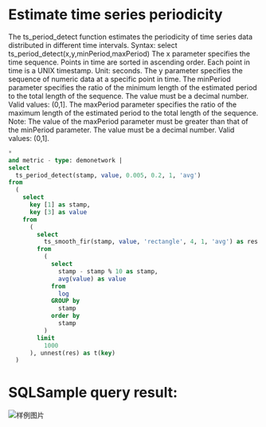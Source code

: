 # Estimate time series periodicity

The ts_period_detect function estimates the periodicity of time series data distributed in different time intervals. Syntax:
select ts_period_detect(x,y,minPeriod,maxPeriod)
The x parameter specifies the time sequence. Points in time are sorted in ascending order. Each point in time is a UNIX timestamp. Unit: seconds.
The y parameter specifies the sequence of numeric data at a specific point in time.
The minPeriod parameter specifies the ratio of the minimum length of the estimated period to the total length of the sequence. The value must be a decimal number. Valid values: (0,1].
The maxPeriod parameter specifies the ratio of the maximum length of the estimated period to the total length of the sequence. Note: The value of the maxPeriod parameter must be greater than that of the minPeriod parameter. The value must be a decimal number. Valid values: (0,1].

```SQL
*
and metric - type: demonetwork |
select
  ts_period_detect(stamp, value, 0.005, 0.2, 1, 'avg')
from
  (
    select
      key [1] as stamp,
      key [3] as value
    from
      (
        select
          ts_smooth_fir(stamp, value, 'rectangle', 4, 1, 'avg') as res
        from
          (
            select
              stamp - stamp % 10 as stamp,
              avg(value) as value
            from
              log
            GROUP by
              stamp
            order by
              stamp
          )
        limit
          1000
      ), unnest(res) as t(key)
  )
```

# SQLSample query result:

![样例图片](http://slsconsole.oss-cn-hangzhou.aliyuncs.com/sql_sample/20%E6%B5%81%E9%87%8F%E5%91%A8%E6%9C%9F%E4%BC%B0%E8%AE%A1.jpg)

